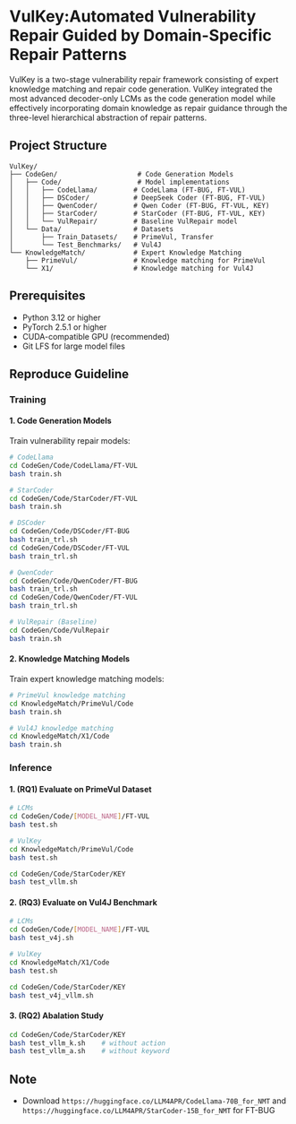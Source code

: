 # VulKey:Automated Vulnerability Repair Guided by Domain-Specific Repair Patterns

VulKey is a two-stage vulnerability repair framework consisting of expert knowledge matching and repair code generation. VulKey integrated the most advanced decoder-only LCMs as the code generation model while effectively incorporating domain knowledge as repair guidance through the three-level hierarchical abstraction of repair patterns.


## Project Structure

```
VulKey/
├── CodeGen/                    # Code Generation Models
│   ├── Code/                   # Model implementations
│   │   ├── CodeLlama/         # CodeLlama (FT-BUG, FT-VUL)
│   │   ├── DSCoder/           # DeepSeek Coder (FT-BUG, FT-VUL)  
│   │   ├── QwenCoder/         # Qwen Coder (FT-BUG, FT-VUL, KEY)
│   │   ├── StarCoder/         # StarCoder (FT-BUG, FT-VUL, KEY)
│   │   └── VulRepair/         # Baseline VulRepair model
│   └── Data/                  # Datasets
│       ├── Train_Datasets/    # PrimeVul, Transfer
│       └── Test_Benchmarks/   # Vul4J
└── KnowledgeMatch/            # Expert Knowledge Matching
    ├── PrimeVul/              # Knowledge matching for PrimeVul
    └── X1/                    # Knowledge matching for Vul4J
```

## Prerequisites

- Python 3.12 or higher
- PyTorch 2.5.1 or higher
- CUDA-compatible GPU (recommended)
- Git LFS for large model files


## Reproduce Guideline

### Training

#### 1. Code Generation Models

Train vulnerability repair models:

```bash
# CodeLlama
cd CodeGen/Code/CodeLlama/FT-VUL
bash train.sh

# StarCoder
cd CodeGen/Code/StarCoder/FT-VUL
bash train.sh

# DSCoder
cd CodeGen/Code/DSCoder/FT-BUG
bash train_trl.sh
cd CodeGen/Code/DSCoder/FT-VUL
bash train_trl.sh

# QwenCoder
cd CodeGen/Code/QwenCoder/FT-BUG
bash train_trl.sh
cd CodeGen/Code/QwenCoder/FT-VUL
bash train_trl.sh

# VulRepair (Baseline)
cd CodeGen/Code/VulRepair
bash train.sh
```

#### 2. Knowledge Matching Models

Train expert knowledge matching models:

```bash
# PrimeVul knowledge matching
cd KnowledgeMatch/PrimeVul/Code
bash train.sh

# Vul4J knowledge matching
cd KnowledgeMatch/X1/Code
bash train.sh
```

### Inference

#### 1. (RQ1) Evaluate on PrimeVul Dataset

```bash
# LCMs
cd CodeGen/Code/[MODEL_NAME]/FT-VUL
bash test.sh

# VulKey
cd KnowledgeMatch/PrimeVul/Code
bash test.sh

cd CodeGen/Code/StarCoder/KEY
bash test_vllm.sh

```

#### 2. (RQ3) Evaluate on Vul4J Benchmark

```bash
# LCMs
cd CodeGen/Code/[MODEL_NAME]/FT-VUL
bash test_v4j.sh

# VulKey
cd KnowledgeMatch/X1/Code
bash test.sh

cd CodeGen/Code/StarCoder/KEY
bash test_v4j_vllm.sh
```

#### 3. (RQ2) Abalation Study

```bash
cd CodeGen/Code/StarCoder/KEY
bash test_vllm_k.sh    # without action
bash test_vllm_a.sh    # without keyword
```


## Note
- Download `https://huggingface.co/LLM4APR/CodeLlama-70B_for_NMT` and `https://huggingface.co/LLM4APR/StarCoder-15B_for_NMT` for FT-BUG